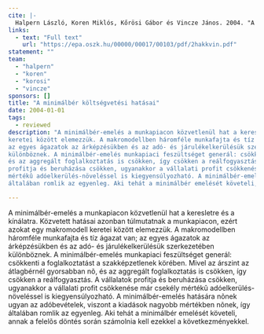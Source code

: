 ```yaml
---
cite: |-
  Halpern László, Koren Miklós, Kőrösi Gábor és Vincze János. 2004. "A minimálbér költségvetési hatásai" Közgazdasági Szemle. 51(4), pp. 325-345.
links:
  - text: "Full text"
    url: "https://epa.oszk.hu/00000/00017/00103/pdf/2hakkvin.pdf"
statement: ""
team:
  - "halpern"
  - "koren"
  - "korosi"
  - "vincze"
sponsors: []
title: "A minimálbér költségvetési hatásai"
date: 2004-01-01
tags:
  - reviewed
description: "A minimálbér-emelés a munkapiacon közvetlenül hat a keresletre és a kínálatra. Közvetett hatásai azonban túlmutatnak a munkapiacon, ezért azokat egy makromodell
keretei között elemezzük. A makromodellben háromféle munkafajta és tíz ágazat van;
az egyes ágazatok az árképzésükben és az adó- és járulékelkerülésük szerkezetében
különböznek. A minimálbér-emelés munkapiaci feszültséget generál: csökkenti a foglalkoztatást a szakképzetlenek körében. Mivel az árszint az átlagbérnél gyorsabban nõ,
és az aggregált foglalkoztatás is csökken, így csökken a reálfogyasztás. A vállalatok
profitja és beruházása csökken, ugyanakkor a vállalati profit csökkenése már csekély
mértékû adóelkerülés-növeléssel is kiegyensúlyozható. A minimálbér-emelés hatására nõnek ugyan az adóbevételek, viszont a kiadások nagyobb mértékben nõnek, így
általában romlik az egyenleg. Aki tehát a minimálbér emelését követeli, annak a felelõs döntés során számolnia kell ezekkel a következményekkel."

---
```

A minimálbér-emelés a munkapiacon közvetlenül hat a keresletre és a kínálatra. Közvetett hatásai azonban túlmutatnak a munkapiacon, ezért azokat egy makromodell
keretei között elemezzük. A makromodellben háromféle munkafajta és tíz ágazat van;
az egyes ágazatok az árképzésükben és az adó- és járulékelkerülésük szerkezetében
különböznek. A minimálbér-emelés munkapiaci feszültséget generál: csökkenti a foglalkoztatást a szakképzetlenek körében. Mivel az árszint az átlagbérnél gyorsabban nõ,
és az aggregált foglalkoztatás is csökken, így csökken a reálfogyasztás. A vállalatok
profitja és beruházása csökken, ugyanakkor a vállalati profit csökkenése már csekély
mértékû adóelkerülés-növeléssel is kiegyensúlyozható. A minimálbér-emelés hatására nõnek ugyan az adóbevételek, viszont a kiadások nagyobb mértékben nõnek, így
általában romlik az egyenleg. Aki tehát a minimálbér emelését követeli, annak a felelõs döntés során számolnia kell ezekkel a következményekkel.

